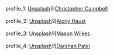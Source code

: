 profile_1: <a href="https://unsplash.com/ko/%EC%82%AC%EC%A7%84/%EB%82%AE-%EB%8F%99%EC%95%88-%EC%95%BC%EC%99%B8%EC%97%90%EC%84%9C-%EC%97%AC%EC%84%B1%EC%9D%98-%EC%96%95%EC%9D%80-%EC%B4%88%EC%A0%90-%EC%82%AC%EC%A7%84-rDEOVtE7vOs?utm_content=creditCopyText&utm_medium=referral&utm_source=unsplash">Unsplash</a>의<a href="https://unsplash.com/ko/@chrisjoelcampbell?utm_content=creditCopyText&utm_medium=referral&utm_source=unsplash">Christopher Campbell</a>
  
profile_2: <a href="https://unsplash.com/ko/%EC%82%AC%EC%A7%84/%EA%B2%80%EC%9D%80-%ED%81%AC%EB%A3%A8%EB%84%A5-%EC%85%94%EC%B8%A0%EB%A5%BC-%EC%9E%85%EC%9D%80-%EC%97%AC%EC%9E%90-3TLl_97HNJo?utm_content=creditCopyText&utm_medium=referral&utm_source=unsplash">Unsplash</a>의<a href="https://unsplash.com/ko/@aiony?utm_content=creditCopyText&utm_medium=referral&utm_source=unsplash">Aiony Haust</a>
  
profile_3: <a href="https://unsplash.com/ko/%EC%82%AC%EC%A7%84/%EB%82%AE-%EB%8F%99%EC%95%88-%EC%A7%81%EC%84%A0-%EB%8F%84%EB%A1%9C-%EC%82%AC%EC%A7%84%EC%97%90-%EC%A2%8C%EC%B4%88%ED%95%98%EB%8A%94-%EB%82%A8%EC%9E%90-TMgQMXoglsM?utm_content=creditCopyText&utm_medium=referral&utm_source=unsplash">Unsplash</a>의<a href="https://unsplash.com/ko/@masonauguste?utm_content=creditCopyText&utm_medium=referral&utm_source=unsplash">Mason Wilkes</a>
  
profile_4: <a href="https://unsplash.com/ko/%EC%82%AC%EC%A7%84/%EC%95%88%EA%B2%BD%EA%B3%BC-%ED%8C%8C%EB%9E%80-%EC%85%94%EC%B8%A0%EB%A5%BC-%EC%9E%85%EC%9D%80-%EB%82%A8%EC%9E%90%EA%B0%80-%EC%BB%A4%ED%94%BC%EC%88%8D-%EC%95%88%EC%97%90-%EC%9E%88%EB%8B%A4-QJEVpydulGs?utm_content=creditCopyText&utm_medium=referral&utm_source=unsplash">Unsplash</a>의<a href="https://unsplash.com/ko/@darshanp9?utm_content=creditCopyText&utm_medium=referral&utm_source=unsplash">Darshan Patel</a>
  

